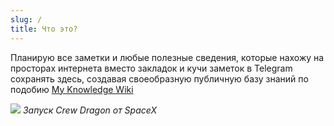```yaml
---
slug: /
title: Что это?
---
```


Планирую все заметки и любые полезные сведения, которые нахожу на просторах интернета вместо закладок и кучи заметок в Telegram сохранять здесь, создавая своеобразную публичную базу знаний по подобию [My Knowledge Wiki](https://wiki.nikiv.dev)

![](https://i.imgur.com/5mJhId8.png)
_Запуск Crew Dragon от SpaceX_
